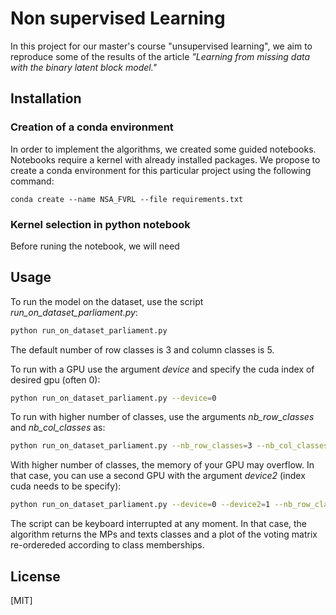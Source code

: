 # Non supervised Learning 

In this project for our master's course "unsupervised learning", we aim to reproduce some of the results of the article *"Learning from missing data with the binary latent block model."*

## Installation

### Creation of a conda environment
In order to implement the algorithms, we created some guided notebooks. Notebooks require a kernel with already installed packages. We propose to create a conda environment for this particular project using the following command:

```
conda create --name NSA_FVRL --file requirements.txt
```

### Kernel selection in python notebook
Before runing the notebook, we will need 

## Usage

To run the model on the dataset, use the script *run_on_dataset_parliament.py*:
```bash
python run_on_dataset_parliament.py
```
The default number of row classes is 3 and column classes is 5.



To run with a GPU use the argument *device* and specify the cuda index of desired gpu (often 0):
```bash
python run_on_dataset_parliament.py --device=0
```

To run with higher number of classes, use the arguments *nb_row_classes* and *nb_col_classes* as:
```bash
python run_on_dataset_parliament.py --nb_row_classes=3 --nb_col_classes=5
```

With higher number of classes, the memory of your GPU may overflow. In that case, you can use a second GPU with the argument *device2* (index cuda needs to be specify):

```bash
python run_on_dataset_parliament.py --device=0 --device2=1 --nb_row_classes=3 --nb_col_classes=8
```


The script can be keyboard interrupted  at any moment. In that case, the algorithm returns the MPs and texts classes and a plot of the voting matrix re-ordereded according to class memberships.

## License
[MIT]

